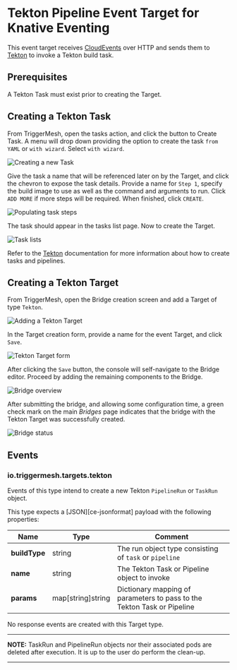 # Tekton Pipeline Event Target for Knative Eventing

This event target receives [CloudEvents][ce] over HTTP and sends them to [Tekton][tekton]
to invoke a Tekton build task.

## Prerequisites

A Tekton Task must exist prior to creating the Target.

## Creating a Tekton Task

From TriggerMesh, open the tasks action, and click the button to Create Task. A
menu will drop down providing the option to create the task `from YAML` or `with wizard`.
Select `with wizard`.

![Creating a new Task](../images/tekton-target/tekton-task-1.png)

Give the task a name that will be referenced later on by the Target, and click
the chevron to expose the task details. Provide a name for `Step 1`, specify 
the build image to use as well as the command and arguments to run.  Click
`ADD MORE` if more steps will be required.  When finished, click `CREATE`.

![Populating task steps](../images/tekton-target/tekton-task-2.png)

The task should appear in the tasks list page.  Now to create the Target.

![Task lists](../images/tekton-target/tekton-task-3.png)

Refer to the [Tekton][tekton] documentation for more information about how to create
tasks and pipelines.


## Creating a Tekton Target

From TriggerMesh, open the Bridge creation screen and add a Target of type `Tekton`.

![Adding a Tekton Target](../images/tekton-target/bridge-create-1.png)

In the Target creation form, provide a name for the event Target, and click `Save`.

![Tekton Target form](../images/tekton-target/bridge-create-2.png)

After clicking the `Save` button, the console will self-navigate to the Bridge editor. Proceed by adding the remaining components to the Bridge.

![Bridge overview](../images/tekton-target/bridge-create-3.png)

After submitting the bridge, and allowing some configuration time, a green check mark on the main _Bridges_ page indicates that the bridge with the Tekton Target was successfully created.

![Bridge status](../images/bridge-status-green.png)

## Events

### io.triggermesh.targets.tekton

Events of this type intend to create a new Tekton `PipelineRun` or `TaskRun` object.

This type expects a [JSON][ce-jsonformat] payload with the following properties:

| Name  |  Type |  Comment |
|---|---|---|
| **buildType**| string  |  The run object type consisting of `task` or `pipeline` |
|  **name** |  string | The Tekton Task or Pipeline object to invoke  |
| **params**| map[string]string | Dictionary mapping of parameters to pass to the Tekton Task or Pipeline|

No response events are created with this Target type.

---
**NOTE:**
TaskRun and PipelineRun objects nor their associated pods are deleted after execution.
It is up to the user do perform the clean-up.

---

[ce]: https://cloudevents.io/
[tekton]: https://tekton.dev/
